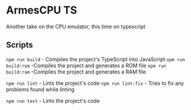 # ArmesCPU TS

Another take on the CPU emulator, this time on typescript

## Scripts
`npm run build` - Compiles the project's TypeScript into JavaScript 
`npm run build:rom` -Compiles the project and generates a ROM file 
`npm run build:ram` -Compiles the project and generates a RAM file 

`npm run lint` - Lints the project's code
`npm run lint:fix` - Tries to fix any problems found while linting

`npm run test` - Lints the project's code
